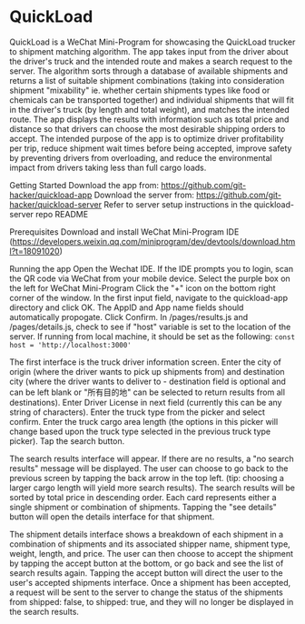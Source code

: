 # QuickLoad
QuickLoad is a WeChat Mini-Program for showcasing the QuickLoad trucker to shipment matching algorithm. The app takes input from the driver about the driver's truck and the intended route and makes a search request to the server. The algorithm sorts through a database of available shipments and returns a list of suitable shipment combinations (taking into consideration shipment "mixability" ie. whether certain shipments types like food or chemicals can be transported together) and individual shipments that will fit in the driver's truck (by length and total weight), and matches the intended route. The app displays the results with information such as total price and distance so that drivers can choose the most desirable shipping orders to accept. The intended purpose of the app is to optimize driver profitability per trip, reduce shipment wait times before being accepted, improve safety by preventing drivers from overloading, and reduce the  environmental impact from drivers taking less than full cargo loads.

Getting Started
Download the app from: https://github.com/git-hacker/quickload-app
Download the server from: https://github.com/git-hacker/quickload-server
Refer to server setup instructions in the quickload-server repo README

Prerequisites
Download and install WeChat Mini-Program IDE (https://developers.weixin.qq.com/miniprogram/dev/devtools/download.html?t=18091020)


Running the app
Open the Wechat IDE.
If the IDE prompts you to login, scan the QR code via WeChat from your mobile device.
Select the purple box on the left for WeChat Mini-Program
Click the "+" icon on the bottom right corner of the window.
In the first input field, navigate to the quickload-app directory and click OK.
The AppID and App name fields should automatically propogate.
Click Confirm.
In /pages/results.js and /pages/details.js, check to see if "host" variable is set to the location of the server. If running from local machine, it should be set as the following: 
`const host = 'http://localhost:3000'`


The first interface is the truck driver information screen. Enter the city of origin (where the driver wants to pick up shipments from) and destination city (where the driver wants to deliver to - destination field is optional and can be left blank or "所有目的地" can be selected to return results from all destinations).
Enter Driver License in next field (currently this can be any string of characters).
Enter the truck type from the picker and select confirm.
Enter the truck cargo area length (the options in this picker will change based upon the truck type selected in the previous truck type picker).
Tap the search button.

The search results interface will appear. If there are no results, a "no search results" message will be displayed. The user can choose to go back to the previous screen by tapping the back arrow in the top left. (tip: choosing a larger cargo length will yield more search results).
The search results will be sorted by total price in descending order. Each card represents either a single shipment or combination of shipments. Tapping the "see details" button will open the details interface for that shipment. 

The shipment details interface shows a breakdown of each shipment in a combination of shipments and its associated shipper name, shipment type, weight, length, and price. The user can then choose to accept the shipment by tapping the accept button at the bottom, or go back and see the list of search results again. Tapping the accept button will direct the user to the user's accepted shipments interface. Once a shipment has been accepted, a request will be sent to the server to change the status of the shipments from shipped: false, to shipped: true, and they will no longer be displayed in the search results.
